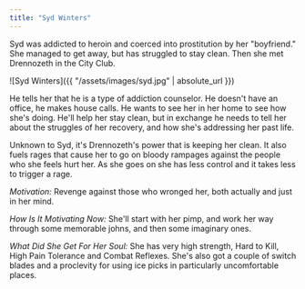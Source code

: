 ```yaml
---
title: "Syd Winters"
---
```


Syd was addicted to heroin and coerced into prostitution by her "boyfriend."
She managed to get away, but has struggled to stay clean.  Then she met
Drennozeth in the City Club.

![Syd Winters]({{ "/assets/images/syd.jpg" | absolute_url }})

He tells her that he is a type of addiction counselor.  He doesn't have an
office, he makes house calls.  He wants to see her in her home to see how
she's doing.  He'll help her stay clean, but in exchange he needs to tell
her about the struggles of her recovery, and how she's addressing her past
life.

Unknown to Syd, it's Drennozeth's power that is keeping her clean.  It also
fuels rages that cause her to go on bloody rampages against the people who
she feels hurt her.  As she goes on she has less control and it takes less
to trigger a rage.

*Motivation:* Revenge against those who wronged her, both actually and just in
her mind.

*How Is It Motivating Now:* She'll start with her pimp, and work her way
through some memorable johns, and then some imaginary ones.

*What Did She Get For Her Soul:* She has very high strength, Hard to Kill,
High Pain Tolerance and Combat Reflexes.  She's also got a couple of switch
blades and a proclevity for using ice picks in particularly uncomfortable
places.
